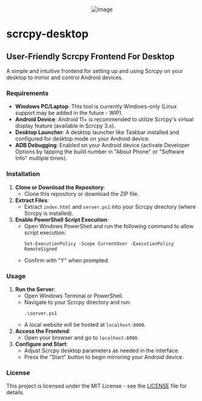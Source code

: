 <div align="center">

  ![image](https://github.com/user-attachments/assets/b459af96-a3ec-4029-b446-73d1f42aa7e1)

</div>

# scrcpy-desktop

## User-Friendly Scrcpy Frontend For Desktop

A simple and intuitive frontend for setting up and using Scrcpy on your desktop to mirror and control Android devices.

### Requirements
- **Windows PC/Laptop**: This tool is currently Windows-only (Linux support may be added in the future - WIP).
- **Android Device**: Android 11+ is recommended to utilize Scrcpy's virtual display feature (available in Scrcpy 3.x).
- **Desktop Launcher**: A desktop launcher like Taskbar installed and configured for desktop mode on your Android device.
- **ADB Debugging**: Enabled on your Android device (activate Developer Options by tapping the build number in "About Phone" or "Software Info" multiple times).

### Installation
1. **Clone or Download the Repository**:
   - Clone this repository or download the ZIP file.
2. **Extract Files**:
   - Extract `index.html` and `server.ps1` into your Scrcpy directory (where Scrcpy is installed).
3. **Enable PowerShell Script Execution**:
   - Open Windows PowerShell and run the following command to allow script execution:
     ```
     Set-ExecutionPolicy -Scope CurrentUser -ExecutionPolicy RemoteSigned
     ```
   - Confirm with "Y" when prompted.

### Usage
1. **Run the Server**:
   - Open Windows Terminal or PowerShell.
   - Navigate to your Scrcpy directory and run:
     ```
     .\server.ps1
     ```
   - A local website will be hosted at `localhost:8000`.
2. **Access the Frontend**:
   - Open your browser and go to `localhost:8000`.
3. **Configure and Start**:
   - Adjust Scrcpy desktop parameters as needed in the interface.
   - Press the "Start" button to begin mirroring your Android device.

### License
This project is licensed under the MIT License - see the [LICENSE](LICENSE) file for details.
